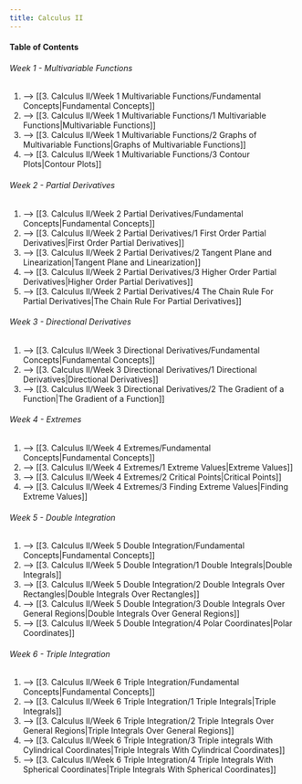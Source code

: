 ```yaml
---
title: Calculus II
---
```


#### Table of Contents
###### Week 1 - Multivariable Functions
1. --> [[3. Calculus II/Week 1 Multivariable Functions/Fundamental Concepts|Fundamental Concepts]]
2. --> [[3. Calculus II/Week 1 Multivariable Functions/1 Multivariable Functions|Multivariable Functions]]
3. --> [[3. Calculus II/Week 1 Multivariable Functions/2 Graphs of Multivariable Functions|Graphs of Multivariable Functions]]
4. --> [[3. Calculus II/Week 1 Multivariable Functions/3 Contour Plots|Contour Plots]]

###### Week 2 - Partial Derivatives
1. --> [[3. Calculus II/Week 2 Partial Derivatives/Fundamental Concepts|Fundamental Concepts]]
2. --> [[3. Calculus II/Week 2 Partial Derivatives/1 First Order Partial Derivatives|First Order Partial Derivatives]]
3. --> [[3. Calculus II/Week 2 Partial Derivatives/2 Tangent Plane and Linearization|Tangent Plane and Linearization]]
4. --> [[3. Calculus II/Week 2 Partial Derivatives/3 Higher Order Partial Derivatives|Higher Order Partial Derivatives]]
5. --> [[3. Calculus II/Week 2 Partial Derivatives/4 The Chain Rule For Partial Derivatives|The Chain Rule For Partial Derivatives]]

###### Week 3 - Directional Derivatives
1. --> [[3. Calculus II/Week 3 Directional Derivatives/Fundamental Concepts|Fundamental Concepts]]
2. --> [[3. Calculus II/Week 3 Directional Derivatives/1 Directional Derivatives|Directional Derivatives]]
3. --> [[3. Calculus II/Week 3 Directional Derivatives/2 The Gradient of a Function|The Gradient of a Function]]

###### Week 4 - Extremes
1. --> [[3. Calculus II/Week 4 Extremes/Fundamental Concepts|Fundamental Concepts]]
2. --> [[3. Calculus II/Week 4 Extremes/1 Extreme Values|Extreme Values]]
3. --> [[3. Calculus II/Week 4 Extremes/2 Critical Points|Critical Points]]
4. --> [[3. Calculus II/Week 4 Extremes/3 Finding Extreme Values|Finding Extreme Values]]

###### Week 5 - Double Integration
1. --> [[3. Calculus II/Week 5 Double Integration/Fundamental Concepts|Fundamental Concepts]]
2. --> [[3. Calculus II/Week 5 Double Integration/1 Double Integrals|Double Integrals]]
3. --> [[3. Calculus II/Week 5 Double Integration/2 Double Integrals Over Rectangles|Double Integrals Over Rectangles]]
4. --> [[3. Calculus II/Week 5 Double Integration/3 Double Integrals Over General Regions|Double Integrals Over General Regions]]
5. --> [[3. Calculus II/Week 5 Double Integration/4 Polar Coordinates|Polar Coordinates]]

###### Week 6 - Triple Integration
1. --> [[3. Calculus II/Week 6 Triple Integration/Fundamental Concepts|Fundamental Concepts]]
2. --> [[3. Calculus II/Week 6 Triple Integration/1 Triple Integrals|Triple Integrals]]
3. --> [[3. Calculus II/Week 6 Triple Integration/2 Triple Integrals Over General Regions|Triple Integrals Over General Regions]]
4. --> [[3. Calculus II/Week 6 Triple Integration/3 Triple integrals With Cylindrical Coordinates|Triple Integrals With Cylindrical Coordinates]]
5. --> [[3. Calculus II/Week 6 Triple Integration/4 Triple Integrals With Spherical Coordinates|Triple Integrals With Spherical Coordinates]]